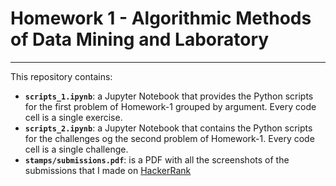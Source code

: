 # Homework 1 - Algorithmic Methods of Data Mining and Laboratory

-----------------------------------------------------------

This repository contains:
* __`scripts_1.ipynb`__: a Jupyter Notebook that provides the Python scripts for the first problem of Homework-1 grouped by argument. Every code cell is a single exercise. 
* __`scripts_2.ipynb`__: a Jupyter Notebook that contains the Python scripts for the challenges og the second problem of Homework-1. Every code cell is a single challenge. 
* __`stamps/submissions.pdf`__: is a PDF with all the screenshots of the submissions that I made on [HackerRank](https://www.hackerrank.com/)